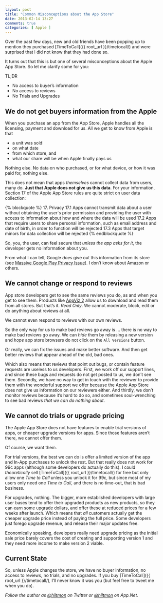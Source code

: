 ```yaml
---
layout: post
title: "Common Misconceptions about the App Store"
date: 2013-02-14 13:27
comments: true
categories: [ Apple ]
---
```


Over the past few days, new and old friends have been popping up to mention they purchased [TimeToCall]({{ root_url }}/timetocall/) and were surprised that I did not know that they had done so.

It turns out that this is but one of several misconceptions about the Apple App Store. So let me clarify some for you:

TL;DR

* No access to buyer’s information
* No access to reviews
* No Trials and Upgrades

## We do not get buyers information from the Apple

When you purchase an app from the App Store, Apple handles all the licensing, payment and download for us. All we get to know from Apple is that 

* a unit was sold
* on what date 
* from which store, and 
* what our share will be when Apple finally pays us

Nothing else. No data on who purchased, or for what device, or how it was paid for, nothing else.

This does not mean that apps *themselves* cannot collect data from users, many do. **Just that Apple does not give us this data**. For your information, Section 17 of the Apple App Store rules are quite strict on user data collection:

{% blockquote %}
17. Privacy
17.1 Apps cannot transmit data about a user without obtaining the user's prior permission and providing the user with access to information about how and where the data will be used
17.2 Apps that require users to share personal information, such as email address and date of birth, in order to function will be rejected 
17.3 Apps that target minors for data collection will be rejected
{% endblockquote %}

So, you, the user, can feel secure that *unless the app asks for it*, the developer gets no information about you.

From what I can tell, Google *does* give out this information from its store (see [Massive Google Play Privacy Issue](http://phetdreams.tumblr.com/post/42959902001/massive-google-play-privacy-issue)). I don’t know about Amazon or others.

## We cannot change or respond to reviews

App store developers get to see the same reviews you do, as and when you get to see them. Products like [AppViz 2](http://www.ideaswarm.com/AppViz2.html) allow us to download and read them from all stores. But that’s it. *Read Only*. We cannot moderate, block, edit or do anything about reviews at all.

We cannot even respond to reviews with our own reviews.

So the only way for us to make bad reviews go away is ... there is no way to make bad reviews go away. We can *hide* them by releasing a new version and *hope* app store browsers do not click on the `All Versions` button.

Or really, we can fix the issues and make better software. And then get better reviews that appear ahead of the old, bad ones.

Which also means that reviews that point out bugs, or contain feature requests are useless to us developers. First, we work off our support lines, and since these bugs and requests do not get posted to us, we don’t see them. Secondly, we have no way to get in touch with the reviewer to provide them with the wonderful support we offer because the Apple App Store does not give us information on our reviewers either. And thirdly, we don’t monitor reviews because it’s hard to do so, and sometimes soul-wrenching to see bad reviews *that we can do nothing about*.

## We cannot do trials or upgrade pricing

The Apple App Store does not have features to enable trial versions of apps, or cheaper upgrade versions for apps. Since those features aren’t there, we cannot offer them. 

Of course, we want them.

For trial versions, the best we can do is offer a limited version of the app and In-App purchases to unlock the rest. But that really does not work for 99c apps (although some developers do actually do this). I could *theoretically* sell [TimeToCall]({{ root_url }}/timetocall/) for free but only allow one *Time to Call* unless you unlock it for 99c, but since most of my users only need one *Time to Call*, and there is no time-out, that is bad business.

For upgrades, nothing. The bigger, more established developers with large user bases tend to offer their upgraded products as new products, so they can earn some upgrade dollars, and offer these at reduced prices for a few weeks after launch. Which means that *all* customers actually get the cheaper upgrade price instead of paying the full price. Some developers just forego upgrade revenue, and release their major updates free.

Economically speaking, developers really need upgrade pricing as the initial sale price barely covers the cost of creating and supporting version 1 and they need more income to make version 2 viable.

## Current State

So, unless Apple changes the store, we have no buyer information, no access to reviews, no trials, and no upgrades. If you buy [TimeToCall]({{ root_url }}/timetocall/), I’ll never know it was you (but feel free to tweet me when you do).

*Follow the author as [@hiltmon](http://twitter.com/hiltmon) on Twitter or [@hiltmon](http://alpha.app.net/hiltmon) on App.Net.*